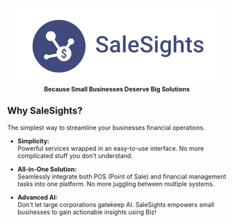 <p align="center">
  <img src="assets/img/salesights-logo.png" alt="SaleSights Logo", style="width: 470px; margin-top: -30px; min-width: 300px">
</p>

<div align="center" style="margin-top: -20px">
  <h4>Because Small Businesses Deserve Big Solutions</h4>
</div>

## Why SaleSights?
The simplest way to streamline your businesses financial operations.

- **Simplicity:** <br> Powerful services wrapped in an easy-to-use interface. No more complicated stuff you don't understand.

- **All-in-One Solution:** <br> Seamlessly integrate both POS (Point of Sale) and financial management tasks into one platform. No more juggling between multiple systems.

- **Advanced AI:** <br> Don't let large corporations gatekeep AI. SaleSights empowers small businesses to gain actionable insights using Biz!
